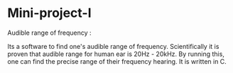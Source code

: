 # Mini-project-I
Audible range of frequency :

Its a software to find one's audible range of frequency. Scientifically it is proven that audible range for human ear is 20Hz - 20kHz. By running this, one can find the precise range of their frequency hearing.
It is written in C.
